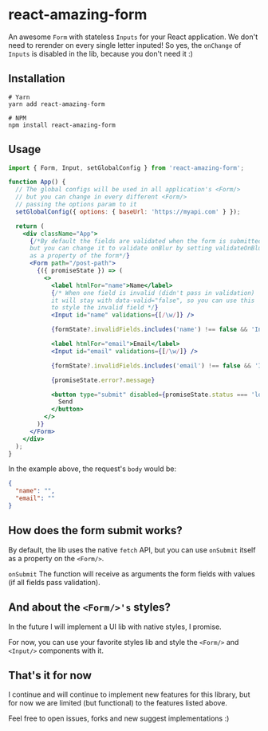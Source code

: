 # react-amazing-form

An awesome `Form` with stateless `Inputs` for your React application.
We don't need to rerender on every single letter inputed!
So yes, the `onChange` of `Inputs` is disabled in the lib, because you don't need it :)

## Installation

```
# Yarn
yarn add react-amazing-form

# NPM
npm install react-amazing-form
```

## Usage

```jsx
import { Form, Input, setGlobalConfig } from 'react-amazing-form';

function App() {
  // The global configs will be used in all application's <Form/>
  // but you can change in every different <Form/>
  // passing the options param to it
  setGlobalConfig({ options: { baseUrl: 'https://myapi.com' } });

  return (
    <div className="App">
      {/*By default the fields are validated when the form is submitted, 
      but you can change it to validate onBlur by setting validateOnBlur 
      as a property of the form*/}
      <Form path="/post-path">
        {({ promiseState }) => (
          <>
            <label htmlFor="name">Name</label>
            {/* When one field is invalid (didn't pass in validation) 
            it will stay with data-valid="false", so you can use this 
            to style the invalid field */}
            <Input id="name" validations={[/\w/]} />

            {formState?.invalidFields.includes('name') !== false && 'Invalid field'}

            <label htmlFor="email">Email</label>
            <Input id="email" validations={[/\w/]} />

            {formState?.invalidFields.includes('email') !== false && 'Invalid field'}

            {promiseState.error?.message}

            <button type="submit" disabled={promiseState.status === 'loading'}>
              Send
            </button>
          </>
        )}
      </Form>
    </div>
  );
}
```

In the example above, the request's `body` would be:

```json
{
  "name": "",
  "email": ""
}
```

## How does the form submit works?

By default, the lib uses the native `fetch` API, but you can use `onSubmit` itself as a property on the `<Form/>`.

`onSubmit` The function will receive as arguments the form fields with values (if all fields pass validation).

## And about the `<Form/>'s` styles?

In the future I will implement a UI lib with native styles, I promise.

For now, you can use your favorite styles lib and style the `<Form/>` and `<Input/>` components with it.

## That's it for now

I continue and will continue to implement new features for this library, but for now we are limited (but functional) to the features listed above.

Feel free to open issues, forks and new suggest implementations :)
